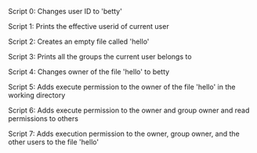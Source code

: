 Script 0: Changes user ID to 'betty'

Script 1: Prints the effective userid of current user

Script 2: Creates an empty file called 'hello'

Script 3: Prints all the groups the current user belongs to

Script 4: Changes owner of the file 'hello' to betty

Script 5: Adds execute permission to the owner of the file 'hello' in the working directory

Script 6: Adds execute permission to the owner and group owner and read permissions to others

Script 7: Adds execution permission to the owner, group owner, and the other users to the file 'hello'